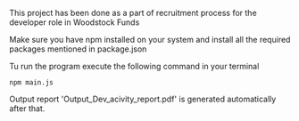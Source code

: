 This project has been done as a part of recruitment process for the developer role in Woodstock Funds

Make sure you have npm installed on your system and install all the required packages mentioned in package.json

Tu run the program execute the following command in your terminal

    npm main.js

Output report 'Output_Dev_acivity_report.pdf' is generated automatically after that.
